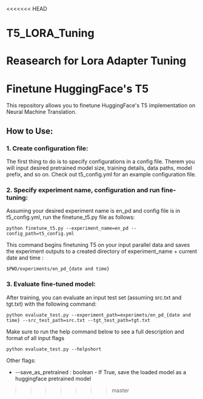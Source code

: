 <<<<<<< HEAD
# T5_LORA_Tuning
Reasearch for Lora Adapter Tuning
=======
# Finetune HuggingFace's T5 

This repository allows you to finetune HuggingFace's T5 implementation on Neural Machine Translation.

## How to Use: 

### 1. Create configuration file:

The first thing to do is to specify configurations in a config file. Therem you will input desired pretrained model size, training details, data paths, model prefix, and so on. Check out t5_config.yml for an example configuration file. 

### 2. Specify experiment name, configuration and run fine-tuning: 

Assuming your desired experiment name is en_pd and config file is in t5_config.yml, run the finetune_t5.py file as follows:
```
python finetune_t5.py --experiment_name=en_pd --config_path=t5_config.yml
```

This command begins finetuning T5 on your input parallel data and saves the experiment outputs to a created directory of experiment_name + current date and time : 
```
$PWD/experiments/en_pd_{date and time}
```
### 3. Evaluate fine-tuned model:

After training, you can evaluate an input test set (assuming src.txt and tgt.txt) with the following command:
```
python evaluate_test.py --experiment_path=experimets/en_pd_{date and time} --src_test_path=src.txt --tgt_test_path=tgt.txt
```

Make sure to run the help command below to see a full description and format of all input flags
```
python evaluate_test.py --helpshort
```
Other flags:
- --save_as_pretrained : boolean - If True, save the loaded model as a huggingface pretrained model 
>>>>>>> master
